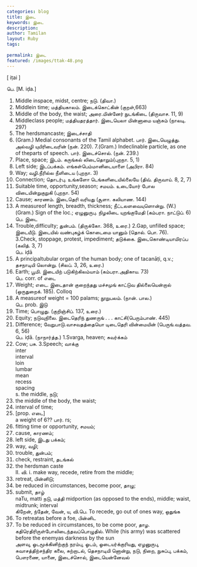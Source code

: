 ```yaml
---
categories: blog
title: இடை
keywords: இடை
description: 
author: Tamilan
layout: Ruby
tags: 
 
permalink: இடை
featured: /images/ttak-48.png
---
```

  
[ iṭai ]  
  
பெ. [M. iḍa.]  
1. Middle inspace, midst, centre; நடு. (திவா.)  
2. Middlein time; மத்தியகாலம். இடைக்கொட்கின் (குறள்,663)  
3. Middle of the body, the waist; அரை.மின்னேர் நுடங்கிடை (திருவாச. 11, 9)  
4. Middleclass people; மத்தியதரத்தார். இடையெலா மின்னாமை யஞ்சும் (நாலடி. 297)  
5. The herdsmancaste; இடைச்சாதி  
6. (Gram.) Medial consonants of the Tamil alphabet. பார். இடையெழுத்து. அல்வழி யுயிரிடைவரின் (நன். 220). 7.(Gram.) Indeclinable particle, as one of theparts of speech. பார். இடைச்சொல். (நன். 239.)  
8. Place, space; இடம். கருங்கல் லிடைதொறும்(புறநா. 5, 1)  
9. Left side; இடப்பக்கம். எங்கள்பெம்மானிடையாளை (அபிரா. 84)  
10. Way; வழி.நீரில்ல நீளிடைய (புறநா. 3)  
11. Connection; தொடர்பு. உங்களோ டெங்களிடையில்லையே (திவ். திருவாய். 8, 2, 7)  
12. Suitable time, opportunity,season; சமயம். உடையோர் போல விடையின்றுகுறுகி (புறநா. 54)  
13. Cause; காரணம். இடைதெரி வரியது (சூளா. கலியாண. 144)  
14. A measureof length, breadth, thickness; நீட்டலளவையுளொன்று. (W.)(Gram.) Sign of the loc.; ஏழுனுருபு. நிழலிடை யுறங்குமேதி (கம்பரா. நாட்டுப். 6)  
பெ. இடை  
1. Trouble,difficulty; துன்பம். (திருக்கோ. 368, உரை.) 2.Gap, unfilled space; இடையீடு. இடையில் வண்புகழ்க் கொடைமை யானும் (தொல். பொ. 76). 3.Check, stoppage, protest, impediment; தடுக்கை. இடைகொண்டியாமிரப்ப (கலித். 3, 7)  
பெ. iḍā  
1. A principaltubular organ of the human body; one of tacanāṭi, q.v.; தசநாடியி லொன்று. (சிலப். 3, 26, உரை.)  
2. Earth; பூமி. இடையிற் படுகிற்கிலம்யாம் (கம்பரா.அதிகாய. 73)  
பெ. corr. of எடை  
1. Weight; எடை. இடைதான் குறைந்தது மச்சமுங் காட்டுவ தில்லையென்றால் (ஒருதுறைக். 185). Colloq  
2. A measureof weight = 100 palams; நூறுபலம். (நான். பால.)  
பெ. prob. இடு  
1. Time; பொழுது. (குறிஞ்சிப். 137, உரை.)  
2. Equity; நடுவுநிலை. இடைதெரிந் துணருங் . . . காட்சி(பெரும்பாண். 445)  
3. Difference; வேறுபாடு.வாசவதத்தையொ டிடைதெரி வின்மையின் (பெருங்.வத்தவ. 6, 56)  
பெ. iḍā. (நாநார்த்த.) 1.Svarga, heaven; சுவர்க்கம்  
2. Cow; பசு. 3.Speech; வாக்கு  
inter  
interval  
loin  
lumbar  
mean  
recess  
spacing  
s. the middle, நடு;  
2. the middle of the body, the waist;  
3. interval of time;  
4. [prop. எடை]  
a weight of 6?? பார். rs;  
5. fitting time or opportunity, சமயம்;  
6. cause, காரணம்;  
7. left side, இடது பக்கம்;  
8. way, வழி;  
9. trouble, துன்பம்;  
1. check, restraint, தடங்கல்  
11. the herdsman caste  
II. வி. i. make way, recede, retire from the middle;  
2. retreat, பின்னிடு;  
3. be reduced in circumstances, become poor, தாழு;  
4. submit, தாழ்  
naTu, matti நடு, மத்தி midportion (as opposed to the ends), middle; waist, midtrunk; interval  
கிறேன், ந்தேன், வேன், ய, வி.பெ. To recede, go out of ones way, ஒதுங்க  
2. To retreatas before a foe, பின்னிட  
3. To be reduced in circumstances, to be come poor, தாழ. கதிரெதிரிருள்போலிடைந்தவப்பொழுதில். While (his army) was scattered before the enemyas darkness by the sun  
அளவு, ஓடமூக்கினிற்குந் நரம்பு, ஓடம், ஓடையர்க்குரியது, ஏழனுருபு, சுவாசத்திற்சந்திர கலை, சுற்றாடல், தெசநாடியி னொன்று, நடு, நிறை, நுசுப்பு, பக்கம், பௌரணை, யானை, இடைச்சொல், இடையென்னேவல்